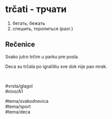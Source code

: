 # trčati - трчати

1. бегать, бежать  
2. спешить, торопиться (разг.)

## Rečenice

Svako jutro trčim u parku pre posla.

Deca su trčala po igralištu sve dok nije pao mrak.

<br>

#vrsta/glagol  
#nivo/A1  

#tema/svakodnevica  
#tema/sport  
#tema/deca  
